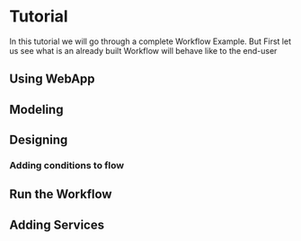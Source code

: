 # Tutorial
In this tutorial we will go through a complete Workflow Example.
But First let us see what is an already built Workflow will behave like to the end-user

## Using WebApp
## Modeling
## Designing
### Adding conditions to flow
## Run the Workflow
## Adding Services